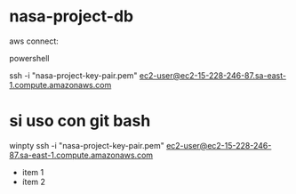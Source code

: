 # nasa-project-db
aws connect: 

powershell
        
ssh -i "nasa-project-key-pair.pem" ec2-user@ec2-15-228-246-87.sa-east-1.compute.amazonaws.com

si uso con git bash 
====
winpty  ssh -i "nasa-project-key-pair.pem" ec2-user@ec2-15-228-246-87.sa-east-1.compute.amazonaws.com

* item 1
* ítem 2

